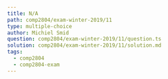 ```yaml
---
title: N/A
path: comp2804/exam-winter-2019/11
type: multiple-choice
author: Michiel Smid
question: comp2804/exam-winter-2019/11/question.ts
solution: comp2804/exam-winter-2019/11/solution.md
tags:
  - comp2804
  - comp2804-exam
---
```

